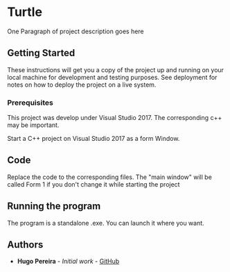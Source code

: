 # Turtle

One Paragraph of project description goes here

## Getting Started

These instructions will get you a copy of the project up and running on your local machine for development and testing purposes. See deployment for notes on how to deploy the project on a live system.

### Prerequisites

This project was develop under Visual Studio 2017. The corresponding c++ may be important.

Start a C++ project on Visual Studio 2017 as a form Window.

## Code

Replace the code to the corresponding files. The "main window" will be called Form 1 if you don't change it while starting the project

## Running the program

The program is a standalone .exe. You can launch it where you want.

## Authors

* **Hugo Pereira** - *Initial work* - [GitHub](https://github.com/PereiraHugo)
